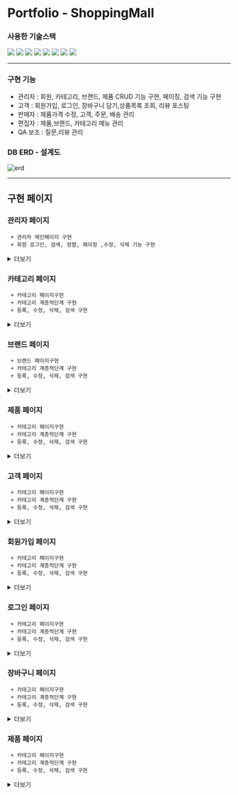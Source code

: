 # Portfolio -  ShoppingMall

### 사용한 기술스택
<img src="https://img.shields.io/badge/Spring Boot-6DB33F?style=for-the-badge&logo=Spring Boot&logoColor=white"> <img src="https://img.shields.io/badge/MySQL-4479A1?style=for-the-badge&logo=MySQL&logoColor=white"> <img src="https://img.shields.io/badge/Spring Security-6DB33F?style=for-the-badge&logo=Spring Security&logoColor=white"> <img src="https://img.shields.io/badge/HTML5-E34F26?style=for-the-badge&logo=HTML5&logoColor=white"> <img src="https://img.shields.io/badge/Thymeleaf-005F0F?style=for-the-badge&logo=Thymeleaf&logoColor=white"> <img src="https://img.shields.io/badge/JavaScript-F7DF1E?style=for-the-badge&logo=JavaScript&logoColor=white"> <img src="https://img.shields.io/badge/CSS3-4479A1?style=for-the-badge&logo=CSS3&logoColor=white"> <img src="https://img.shields.io/badge/Apache Tomcat-F8DC75?style=for-the-badge&logo=Apache Tomcat&logoColor=white">

----------------------------------

### 구현 기능
+ 관리자 : 회원, 카테고리, 브랜드, 제품 CRUD 기능 구현, 페이징, 검색 기능 구현
+ 고객 : 회원가입, 로그인, 장바구니 담기,상품목록 조회, 리뷰 포스팅
+ 판매자 : 제품가격 수정, 고객, 주문, 배송 관리
+ 편집자 : 제품,브랜드, 카테고리 메뉴 관리
+ QA 보조 : 질문,리뷰 관리

### DB ERD - 설계도
![erd](https://github.com/hyunho12/ShoppingMall/assets/63361993/7280bb22-a38a-40d3-bac9-cc3017bb49cc)

-------------------------------------------------------------------

## 구현 페이지

### 관리자 페이지
```
 + 관리자 메인페이지 구현
 + 회원 로그인, 검색, 정렬, 페이징 ,수정, 삭제 기능 구현
```
<details>
<summary>더보기</summary>
 
관리자 로그인 화면
![관리자로그인페이지](https://github.com/hyunho12/ShoppingMall/assets/63361993/1ced4dcb-3345-4b4b-b877-3519db2b8290)

  관리자 로그인후 첫 화면
![관리자로그인페이지](https://github.com/hyunho12/ShoppingMall/assets/63361993/3b4fe7cf-4214-4b7f-8f4a-99ed1f7748b2)

  회원생성 기능
![유저저장](https://github.com/hyunho12/ShoppingMall/assets/63361993/e15da353-0fc9-4e76-90a8-fbb2749db0a2)

  회원검색 기능
![유저검색](https://github.com/hyunho12/ShoppingMall/assets/63361993/7899c3aa-0d4d-472d-b5b2-dae24dfb02e2)

  회원 수정, 삭제, 페이징 기능
![유저페이징](https://github.com/hyunho12/ShoppingMall/assets/63361993/d82449c3-132d-4cdc-9ed9-49b52aa43996)
![회원삭제](https://github.com/hyunho12/ShoppingMall/assets/63361993/25e4cd8d-ace1-42b0-b138-7736f5d8e8f6)

  
</details>

### 카테고리 페이지
```
 + 카테고리 페이지구현
 + 카테고리 계층적단계 구현
 + 등록, 수정, 삭제, 검색 구현
```
<details>
 <summary>더보기</summary>
 
 카테고리 등록
 ![카테고리저장](https://github.com/hyunho12/ShoppingMall/assets/63361993/ed2f0cf4-ffe0-4223-93d8-c3ad3572fa14)
 
 카테고리 삭제
 ![카테고리삭제](https://github.com/hyunho12/ShoppingMall/assets/63361993/d0f20136-87b3-43e6-b663-22b2b3d7c6fe)
 
 카테고리 검색
 ![카테고리검색](https://github.com/hyunho12/ShoppingMall/assets/63361993/d7cff9c6-6846-48ff-9b28-49e607685a8e)

</details>


### 브랜드 페이지
```
 + 브랜드 페이지구현
 + 카테고리 계층적단계 구현
 + 등록, 수정, 삭제, 검색 구현
```
<details>
 <summary>더보기</summary>
 
</details>


### 제품 페이지
```
 + 카테고리 페이지구현
 + 카테고리 계층적단계 구현
 + 등록, 수정, 삭제, 검색 구현
```
<details>
 <summary>더보기</summary>
 
</details>


### 고객 페이지
```
 + 카테고리 페이지구현
 + 카테고리 계층적단계 구현
 + 등록, 수정, 삭제, 검색 구현
```
<details>
 <summary>더보기</summary>
 
</details>


### 회원가입 페이지
```
 + 카테고리 페이지구현
 + 카테고리 계층적단계 구현
 + 등록, 수정, 삭제, 검색 구현
```
<details>
 <summary>더보기</summary>
 
</details>


### 로그인 페이지
```
 + 카테고리 페이지구현
 + 카테고리 계층적단계 구현
 + 등록, 수정, 삭제, 검색 구현
```
<details>
 <summary>더보기</summary>
 
</details>


### 장바구니 페이지
```
 + 카테고리 페이지구현
 + 카테고리 계층적단계 구현
 + 등록, 수정, 삭제, 검색 구현
```
<details>
 <summary>더보기</summary>
 
</details>


### 제품 페이지
```
 + 카테고리 페이지구현
 + 카테고리 계층적단계 구현
 + 등록, 수정, 삭제, 검색 구현
```
<details>
 <summary>더보기</summary>
 
</details>
